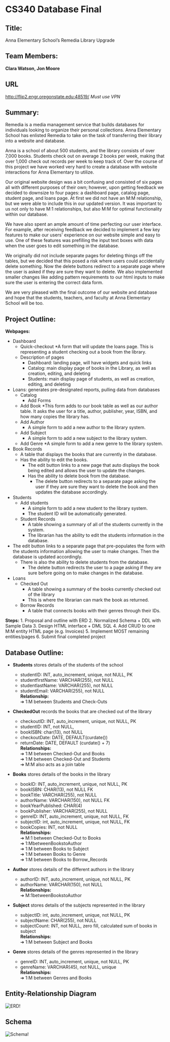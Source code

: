 # CS340 Database Final 

## Title:
Anna Elementary School’s Remedia Library Upgrade

## Team Members: 
**Clara Watson, Jon Moore**

## URL
http://flip2.engr.oregonstate.edu:48519/
*Must use VPN*

## Summary:
Remedia is a media management service that builds databases for individuals looking to organize their personal collections. Anna Elementary School has enlisted Remedia to take on the task of transferring their library into a website and database.

Anna is a school of about 500 students, and the library consists of over 7,000 books. Students check out on average 2 books per week, making that over 1,000 check out records per week to keep track of. Over the course of this project we have worked very hard to create a database with website interactions for Anna Elementary to utilize.

Our original website design was a bit confusing and consisted of six pages all with different purposes of their own; however, upon getting feedback we decided to downsize to four pages: a dashboard page, catalog page, student page, and loans page. At first we did not have an M:M relationship, but we were able to include this in our updated version. It was important to us not only to have M:1 relationships, but also M:M for optimal functionality within our database.

We have also spent an ample amount of time perfecting our user interface. For example, after receiving feedback we decided to implement a few key features to make our users' experience on our website simple and easy to use. One of these features was prefilling the input text boxes with data when the user goes to edit something in the database.

We originally did not include separate pages for deleting things off the tables, but we decided that this posed a risk where users could accidentally delete something. Now the delete buttons redirect to a separate page where the user is asked if they are sure they want to delete. We also implemented smaller changes like adding pattern requirements to our html inputs to make sure the user is entering the correct data form.

We are very pleased with the final outcome of our website and database and hope that the students, teachers, and faculty at Anna Elementary School will be too.

## Project Outline:
**Webpages:** 
* Dashboard
    * Quick-checkout
        *A form that will update the loans page. This is representing a student checking out a book from the library.
    * Description of pages
        * Dashboard: landing page, will have widgets and quick links
        * Catalog: main display page of books in the Library, as well as creation,
editing, and deleting
        * Students: main display page of students, as well as creation, editing, and
deleting
* Loans: generates pre-designated reports, pulling data from databases
    * Catalog
        * Add Forms
    * Add Book
        *This form adds to our book table as well as our author table. It
asks the user for a title, author, publisher, year, ISBN, and how
many copies the library has. 
    * Add Author
        * A simple form to add a new author to the library system. 
    * Add Subject
        * A simple form to add a new subject to the library system. 
    * Add Genre
        *A simple form to add a new genre to the library system. 
* Book Records
    * A table that displays the books that are currently in the database.
    *  Has the ability to edit the books.
        *  The edit button links to a new page that auto displays the book being edited and allows the user to update the changes.
        * Has the ability to delete book from the database.
            *  The delete button redirects to a separate page asking the user if
they are sure they want to delete the book and then updates the database accordingly.
*  Students
    * Add students
        * A simple form to add a new student to the library system.
        * The student ID will be automatically generated.
    * Student Records
        *  A table showing a summary of all of the students currently in the system.
        * The librarian has the ability to edit the students information in the
database.
* The edit button links to a separate page that pre-populates the form with the students information allowing the user to make changes. Then the database is updated accordingly.
    *  There is also the ability to delete students from the database.
        * The delete button redirects the user to a page asking if they are
sure before going on to make changes in the database.
*  Loans
    * Checked Out
        * A table showing a summary of the books currently checked out of the library
        * This is where the librarian can mark the book as returned.
    * Borrow Records
        * A table that connects books with their genres through their IDs.

**Steps:**
    1. Proposal and outline with ERD
    2. Normalized Schema + DDL with Sample Data
    3. Design HTML interface + DML SQL
    4. Add CRUD to one M:M entity HTML page (e.g. Invoices)
    5. Implement MOST remaining entities/pages
    6. Submit final completed project

## Database Outline:
* **Students** stores details of the students of the school
    * studentID: INT, auto_increment, unique, not NULL, PK
    * studentfirstName: VARCHAR(255), not NULL
    * studentlastName: VARCHAR(255), not NULL
    * studentEmail: VARCHAR(255), not NULL   
    **Relationship:**   
    ➔ 1:M between Students and Check-Outs   

* **CheckedOut**  records the books that are checked out of the library
    * checkoutID: INT, auto_increment, unique, not NULL, PK
    * studentID: INT, not NULL,
    * bookISBN: char(13), not NULL
    * checkoutDate: DATE, DEFAULT(curdate())
    * returnDate: DATE, DEFAULT (curdate() + 7)   
    **Relationships:**  
    ➔ 1:M between Checked-Out and Books   
    ➔ 1:M between Checked-Out and Students   
    ➔ M:M also acts as a join table   
  
* **Books**  stores details of the books in the library
    * bookID: INT, auto_increment, unique, not NULL, PK
    * bookISBN: CHAR(13), not NULL FK
    * bookTitle: VARCHAR(255), not NULL
    * authorName: VARCHAR(150), not NULL FK
    * bookYearPublished: CHAR(4)
    * bookPublisher: VARCHAR(255), not NULL
    * genreID: INT, auto_increment, unique, not NULL, FK
    * subjectID: int, auto_increment, unique, not NULL, FK
    * bookCopies: INT, not NULL  
    **Relationships:**   
    ➔ M:1 between Checked-Out to Books   
    ➔ 1:MbetweenBookstoAuthor   
    ➔ 1:M between Books to Subject   
    ➔ 1:M between Books to Genre    
    ➔ 1:M between Books to Borrow_Records    
    
*  **Author**  stores details of the different authors in the library
    * authorID: INT, auto_increment, unique, not NULL, PK
    * authorName: VARCHAR(150), not NULL    
    **Relationships:**   
    ➔ M:1betweenBookstoAuthor   
    
* **Subject**  stores details of the subjects represented in the library
    * subjectID: int, auto_increment, unique, not NULL, PK
    * subjectName: CHAR(255), not NULL
    * subjectCount: INT, not NULL, zero fill, calculated sum of books in subject   
    **Relationships:**   
    ➔ 1:M between Subject and Books   
        
* **Genre**  stores details of the genres represented in the library
    * genreID: INT, auto_increment, unique, not NULL, PK
    * genreName: VARCHAR(45), not NULL, unique    
    **Relationships:**   
    ➔ 1:M between Genres and Books   
      
## Entity-Relationship Diagram
   ![ERD!](https://github.com/watson-clara/CS340-Database-Final/blob/db6ec4e6e111dbeb9a9370c00de49e29d22c2550/templates/images/ERD.png "ERD")
   
## Schema
   ![Schema!](https://github.com/watson-clara/CS340-Database-Final/blob/db6ec4e6e111dbeb9a9370c00de49e29d22c2550/templates/images/schema.png "Schema")
   


